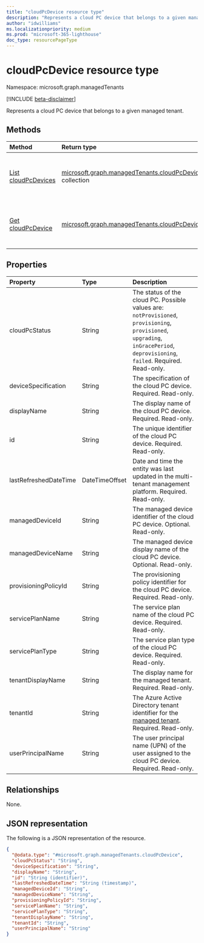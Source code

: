 ```yaml
---
title: "cloudPcDevice resource type"
description: "Represents a cloud PC device that belongs to a given managed tenant."
author: "idwilliams"
ms.localizationpriority: medium
ms.prod: "microsoft-365-lighthouse"
doc_type: resourcePageType
---
```


# cloudPcDevice resource type

Namespace: microsoft.graph.managedTenants

[!INCLUDE [beta-disclaimer](../../includes/beta-disclaimer.md)]

Represents a cloud PC device that belongs to a given managed tenant.

## Methods
|Method|Return type|Description|
|:---|:---|:---|
|[List cloudPcDevices](../api/managedtenants-managedtenant-list-cloudpcdevices.md)|[microsoft.graph.managedTenants.cloudPcDevice](../resources/managedtenants-cloudpcdevice.md) collection|Get a list of the [cloudPcDevice](../resources/managedtenants-cloudpcdevice.md) objects and their properties.|
|[Get cloudPcDevice](../api/managedtenants-cloudpcdevice-get.md)|[microsoft.graph.managedTenants.cloudPcDevice](../resources/managedtenants-cloudpcdevice.md)|Read the properties and relationships of a [cloudPcDevice](../resources/managedtenants-cloudpcdevice.md) object.|

## Properties
|Property|Type|Description|
|:---|:---|:---|
|cloudPcStatus|String|The status of the cloud PC. Possible values are: `notProvisioned`, `provisioning`, `provisioned`, `upgrading`, `inGracePeriod`, `deprovisioning`, `failed`. Required. Read-only.|
|deviceSpecification|String|The specification of the cloud PC device. Required. Read-only.|
|displayName|String|The display name  of the cloud PC device. Required. Read-only.|
|id|String|The unique identifier of the cloud PC device. Required. Read-only.|
|lastRefreshedDateTime|DateTimeOffset|Date and time the entity was last updated in the multi-tenant management platform. Required. Read-only.|
|managedDeviceId|String|The managed device identifier of the cloud PC device. Optional. Read-only.|
|managedDeviceName|String|The managed device display name of the cloud PC device. Optional. Read-only.|
|provisioningPolicyId|String|The provisioning policy identifier for the cloud PC device. Required. Read-only.|
|servicePlanName|String|The service plan name of the cloud PC device. Required. Read-only.|
|servicePlanType|String|The service plan type of the cloud PC device. Required. Read-only.|
|tenantDisplayName|String|The display name for the managed tenant. Required. Read-only.|
|tenantId|String|The Azure Active Directory tenant identifier for the [managed tenant](../resources/managedtenants-tenant.md). Required. Read-only.|
|userPrincipalName|String|The user principal name (UPN) of the user assigned to the cloud PC device. Required. Read-only.|

## Relationships
None.

## JSON representation
The following is a JSON representation of the resource.
<!-- {
  "blockType": "resource",
  "keyProperty": "id",
  "@odata.type": "microsoft.graph.managedTenants.cloudPcDevice",
  "baseType": "microsoft.graph.entity",
  "openType": true
}
-->
``` json
{
  "@odata.type": "#microsoft.graph.managedTenants.cloudPcDevice",
  "cloudPcStatus": "String",
  "deviceSpecification": "String",
  "displayName": "String",
  "id": "String (identifier)",
  "lastRefreshedDateTime": "String (timestamp)",
  "managedDeviceId": "String",
  "managedDeviceName": "String",
  "provisioningPolicyId": "String",
  "servicePlanName": "String",
  "servicePlanType": "String",
  "tenantDisplayName": "String",
  "tenantId": "String",
  "userPrincipalName": "String"
}     
```
